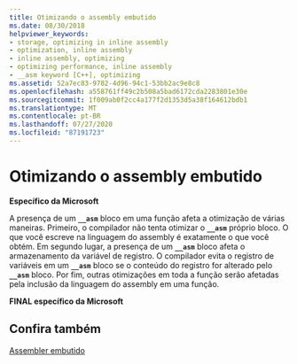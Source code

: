```yaml
---
title: Otimizando o assembly embutido
ms.date: 08/30/2018
helpviewer_keywords:
- storage, optimizing in inline assembly
- optimization, inline assembly
- inline assembly, optimizing
- optimizing performance, inline assembly
- __asm keyword [C++], optimizing
ms.assetid: 52a7ec83-9782-4d96-94c1-53bb2ac9e8c8
ms.openlocfilehash: a558761ff49c2b508a5bad6172cda2283801e30e
ms.sourcegitcommit: 1f009ab0f2cc4a177f2d1353d5a38f164612bdb1
ms.translationtype: MT
ms.contentlocale: pt-BR
ms.lasthandoff: 07/27/2020
ms.locfileid: "87191723"
---
```

# <a name="optimizing-inline-assembly"></a>Otimizando o assembly embutido

**Específico da Microsoft**

A presença de um **`__asm`** bloco em uma função afeta a otimização de várias maneiras. Primeiro, o compilador não tenta otimizar o **`__asm`** próprio bloco. O que você escreve na linguagem do assembly é exatamente o que você obtém. Em segundo lugar, a presença de um **`__asm`** bloco afeta o armazenamento da variável de registro. O compilador evita o registro de variáveis em um **`__asm`** bloco se o conteúdo do registro for alterado pelo **`__asm`** bloco. Por fim, outras otimizações em toda a função serão afetadas pela inclusão da linguagem do assembly em uma função.

**FINAL específico da Microsoft**

## <a name="see-also"></a>Confira também

[Assembler embutido](../../assembler/inline/inline-assembler.md)<br/>
